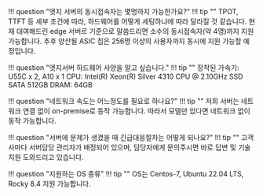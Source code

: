 !!! question "엣지 서버의 동시접속자는 몇명까지 가능한가요?"
!!! tip ""
    TPOT, TTFT 등 세부 조건에 따라, 하드웨어를 어떻게 세팅하냐에 따라 달라질 것 같습니다. 현재 대여해드린 edge 서버르 기준으로 말씀드리면 소수의 동시접속자(약 4명)까지 지원 가능합니다. 추후 양산될 ASIC 칩은 256명 이상의 사용자까지 동시에 지원 가능할 예정입니다.

!!! question "엣지서버 하드웨어 사양을 알고 싶습니다."
!!! tip ""
    장착된 가속기: U55C x 2, A10 x 1
    CPU: Intel(R) Xeon(R) Silver 4310 CPU @ 2.10GHz SSD SATA 512GB
    DRAM: 64GB

!!! question "네트워크 속도는 어느정도를 필요로 하나요?"
!!! tip ""
    저희 서버는 네트워크 연결 없이 on-premise로 동작 가능합니다. 따라서 모델만 있다면 네트워크 없이 동작 가능합니다.

!!! question "서버에 문제가 생겼을 때 긴급대응절차는 어떻게 되나요?"
!!! tip ""
    고객사마다 서버담당 관리자가 배정되어 있으며, 담당자에게 문의주시면 바로 답변 및 기술지원 도와드리고 있습니다.

!!! question "지원하는 OS 종류"
!!! tip ""
    OS는 Centos-7, Ubuntu 22.04 LTS, Rocky 8.4 지원 가능합니다.

